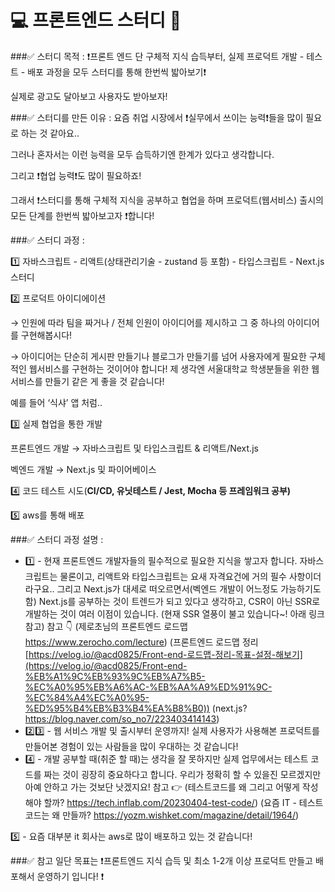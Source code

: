 # 💻 프론트엔드 스터디 🎨 

###✅ 스터디 목적 :
❗️프론트 엔드 단 구체적 지식 습득부터, 실제 프로덕트 개발 - 테스트 - 배포 과정을 모두 스터디를 통해 한번씩 밟아보기❗️

실제로 광고도 달아보고 사용자도 받아보자!

###✅ 스터디를 만든 이유 :
요즘 취업 시장에서 ❗️실무에서 쓰이는 능력❗️들을 많이 필요로 하는 것 같아요..

그러나 혼자서는 이런 능력을 모두 습득하기엔 한계가 있다고 생각합니다.

그리고 ❗️협업 능력❗️도 많이 필요하죠!

그래서 ❗️스터디를 통해 구체적 지식을 공부하고 협업을 하며 프로덕트(웹서비스) 출시의 모든 단계를 한번씩 밟아보고자 ❗️합니다!

###✅ 스터디 과정 :

1️⃣ 자바스크립트 - 리액트(상태관리기술 - zustand 등 포함) - 타입스크립트 - Next.js 스터디

2️⃣ 프로덕트 아이디에이션

→ 인원에 따라 팀을 짜거나 / 전체 인원이 아이디어를 제시하고 그 중 하나의 아이디어를 구현해봅시다!

→ 아이디어는 단순히 게시판 만들기나 블로그가 만들기를 넘어 사용자에게 필요한 구체적인 웹서비스를 구현하는 것이어야 합니다! 제 생각엔 서울대학교 학생분들을 위한 웹서비스를 만들기 같은 게 좋을 것 같습니다!

예를 들어 ‘식샤’ 앱 처럼..

3️⃣ 실제 협업을 통한 개발

프론트엔드 개발 → 자바스크립트 및 타입스크립트 & 리액트/Next.js

벡엔드 개발 → Next.js 및 파이어베이스

4️⃣ 코드 테스트 시도(**CI/CD, 유닛테스트 / Jest, Mocha 등 프레임워크 공부)**

5️⃣ aws를 통해 배포

###✅ 스터디 과정 설명 :

- 1️⃣ - 현재 프론트엔드 개발자들의 필수적으로 필요한 지식을 쌓고자 합니다. 자바스크립트는 물론이고, 리액트와 타입스크립트는 요새 자격요건에 거의 필수 사항이더라구요.. 그리고 Next.js가 대세로 떠오르면서(벡엔드 개발이 어느정도 가능하기도 함) Next.js를 공부하는 것이 트렌드가 되고 있다고 생각하고, CSR이 아닌 SSR로 개발하는 것이 여러 이점이 있습니다. (현재 SSR 열풍이 불고 있습니다~! 아래 링크 참고)
  참고 👇
  (제로초님의 프론트엔드 로드맵 https://www.zerocho.com/lecture)
  (프론트엔드 로드맵 정리 [https://velog.io/@acd0825/Front-end-로드맵-정리-목표-설정-해보기](https://velog.io/@acd0825/Front-end-%EB%A1%9C%EB%93%9C%EB%A7%B5-%EC%A0%95%EB%A6%AC-%EB%AA%A9%ED%91%9C-%EC%84%A4%EC%A0%95-%ED%95%B4%EB%B3%B4%EA%B8%B0))
  (next.js? https://blog.naver.com/so_no7/223403414143)
- 2️⃣3️⃣ - 웹 서비스 개발 및 출시부터 운영까지! 실제 사용자가 사용해본 프로덕트를 만들어본 경험이 있는 사람들을 많이 우대하는 것 같습니다!
- 4️⃣ - 개발 공부할 때(취준 할 때)는 생각을 잘 못하지만 실제 업무에서는 테스트 코드를 짜는 것이 굉장히 중요하다고 합니다. 우리가 정확히 할 수 있을진 모르겠지만 아예 안하고 가는 것보단 낫겠지요!
  참고 👉
  (테스트코드를 왜 그리고 어떻게 작성해야 할까?
  https://tech.inflab.com/20230404-test-code/)
  (요즘 IT - 테스트 코드는 왜 만들까? https://yozm.wishket.com/magazine/detail/1964/)

5️⃣ - 요즘 대부분 it 회사는 aws로 많이 배포하고 있는 것 같습니다!

###✅ 참고
일단 목표는
❗️프론트엔드 지식 습득 및 최소 1-2개 이상 프로덕트 만들고 배포해서 운영하기 입니다! ❗️

